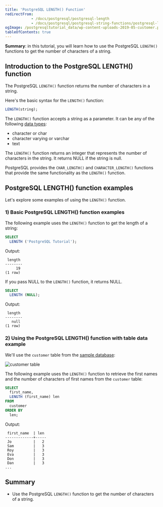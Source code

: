 ```yaml
---
title: 'PostgreSQL LENGTH() Function'
redirectFrom:
            - /docs/postgresql/postgresql-length 
            - /docs/postgresql/postgresql-string-functions/postgresql-length-function
ogImage: /postgresqltutorial_data/wp-content-uploads-2019-05-customer.png
tableOfContents: true
---
```


**Summary**: in this tutorial, you will learn how to use the PostgreSQL `LENGTH()` functions to get the number of characters of a string.

## Introduction to the PostgreSQL LENGTH() function

The PostgreSQL `LENGTH()` function returns the number of characters in a string.

Here's the basic syntax for the `LENGTH()` function:

```sql
LENGTH(string);
```

The `LENGTH()` function accepts a string as a parameter. It can be any of the following [data types](/docs/postgresql/postgresql-data-types):

- character or char
- character varying or varchar
- text

The `LENGTH()` function returns an integer that represents the number of characters in the string. It returns NULL if the string is null.

PostgreSQL provides the `CHAR_LENGTH()` and `CHARACTER_LENGTH()` functions that provide the same functionality as the `LENGTH()` function.

## PostgreSQL LENGTH() function examples

Let's explore some examples of using the `LENGTH()` function.

### 1) Basic PostgreSQL LENGTH() function examples

The following example uses the `LENGTH()` function to get the length of a string:

```sql
SELECT
  LENGTH ('PostgreSQL Tutorial');
```

Output:

```
 length
--------
     19
(1 row)
```

If you pass NULL to the `LENGTH()` function, it returns NULL.

```sql
SELECT
  LENGTH (NULL);
```

Output:

```
 length
--------
   null
(1 row)
```

### 2) Using the PostgreSQL LENGTH() function with table data example

We'll use the `customer` table from the [sample database](/docs/postgresql/postgresql-getting-started/postgresql-sample-database):

![customer table](/postgresqltutorial_data/wp-content-uploads-2019-05-customer.png)

The following example uses the `LENGTH()` function to retrieve the first names and the number of characters of first names from the `customer` table:

```sql
SELECT
  first_name,
  LENGTH (first_name) len
FROM
  customer
ORDER BY
  len;
```

Output:

```
 first_name  | len
-------------+-----
 Jo          |   2
 Sam         |   3
 Roy         |   3
 Eva         |   3
 Don         |   3
 Dan         |   3
...
```

## Summary

- Use the PostgreSQL `LENGTH()` function to get the number of characters of a string.
